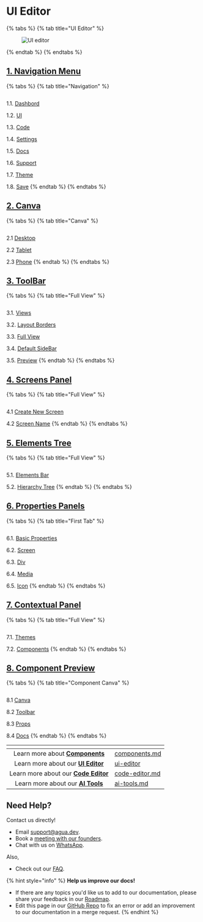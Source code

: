 # UI Editor

{% tabs %}
{% tab title="UI Editor" %}
<figure><img src="../../../../.gitbook/assets/Agua_Apple_Demo.png" alt="UI editor"><figcaption></figcaption></figure>
{% endtab %}
{% endtabs %}



## [1. Navigation Menu](1.-navigation-menu.md)

{% tabs %}
{% tab title="Navigation" %}
<figure><img src="../../../../.gitbook/assets/Agua_Apple_Demo.png" alt=""><figcaption></figcaption></figure>

1.1. [Dashbord](1.-navigation-menu.md#1.1.-dashbord)

1.2. [UI](1.-navigation-menu.md#1.2.-ui)

1.3. [Code](1.-navigation-menu.md#1.3.-code)

1.4. [Settings](1.-navigation-menu.md#1.4.-settings)

1.5. [Docs](1.-navigation-menu.md#1.5.-docs)

1.6. [Support](1.-navigation-menu.md#1.6.-support)

1.7. [Theme](1.-navigation-menu.md#1.7.-theme)

1.8. [Save](1.-navigation-menu.md#1.8.-save)
{% endtab %}
{% endtabs %}



## [2. Canva](2.-canva.md)

{% tabs %}
{% tab title="Canva" %}
<figure><img src="../../../../.gitbook/assets/Agua_Apple_Demo.png" alt=""><figcaption></figcaption></figure>

2.1 [Desktop](2.-canva.md#2.1.-desktop)

2.2 [Tablet](2.-canva.md#2.2.-tablet)

2.3 [Phone](2.-canva.md#2.3.-phone)
{% endtab %}
{% endtabs %}



## [3. ToolBar](3.-toolbar.md)

{% tabs %}
{% tab title="Full View" %}
<figure><img src="../../../../.gitbook/assets/Agua_Apple_Demo.png" alt=""><figcaption></figcaption></figure>

3.1. [Views](3.-toolbar.md#3.1.-views)

3.2. [Layout Borders](3.-toolbar.md#3.2.-layout-borders)

3.3. [Full View](3.-toolbar.md#3.3.-full-view)

3.4. [Default SideBar](3.-toolbar.md#3.4.-default-sidebar)

3.5. [Preview](3.-toolbar.md#3.5.-preview)
{% endtab %}
{% endtabs %}



## [4. Screens Panel](4.-screens-panel.md)

{% tabs %}
{% tab title="Full View" %}
<figure><img src="../../../../.gitbook/assets/Agua_Apple_Demo.png" alt=""><figcaption></figcaption></figure>

4.1 [Create New Screen](4.-screens-panel.md#4.1.-create-new-screen)

4.2 [Screen Name](4.-screens-panel.md#4.2.-screen-name)
{% endtab %}
{% endtabs %}



## [5. Elements Tree](5.-elements-tree.md)

{% tabs %}
{% tab title="Full View" %}
<figure><img src="../../../../.gitbook/assets/Agua_Apple_Demo.png" alt=""><figcaption></figcaption></figure>

5.1. [Elements Bar](5.-elements-tree.md#5.1.-elements-bar)

5.2. [Hierarchy Tree](5.-elements-tree.md#5.2.-hierarchy-tree)
{% endtab %}
{% endtabs %}



## [6. Properties Panels](6.-properties-panels.md)

{% tabs %}
{% tab title="First Tab" %}
<figure><img src="../../../../.gitbook/assets/Agua_Apple_Demo.png" alt=""><figcaption></figcaption></figure>

6.1. [Basic Properties](6.-properties-panels.md#6.1.-basic-properties)

6.2. [Screen](6.-properties-panels.md#6.2.-screen)

6.3. [Div](6.-properties-panels.md#6.3.-div)

6.4. [Media](6.-properties-panels.md#6.4.-media)

6.5. [Icon](6.-properties-panels.md#6.5.-icon)
{% endtab %}
{% endtabs %}



## [7. Contextual Panel](7.-contextual-panel.md)

{% tabs %}
{% tab title="Full View" %}
<figure><img src="../../../../.gitbook/assets/Agua_Apple_Demo.png" alt=""><figcaption></figcaption></figure>

7.1. [Themes](7.-contextual-panel.md#7.1.-themes)

7.2. [Components](7.-contextual-panel.md#7.2.-components)
{% endtab %}
{% endtabs %}



## [8. Component Preview](8.-component-preview.md)

{% tabs %}
{% tab title="Component Canva" %}
<figure><img src="../../../../.gitbook/assets/Agua_Apple_Demo_Components.png" alt=""><figcaption></figcaption></figure>

8.1 [Canva](8.-component-preview.md#8.1-canva)

8.2 [Toolbar](8.-component-preview.md#8.2-toolbar)

8.3 [Props](8.-component-preview.md#8.3-props)

8.4 [Docs](8.-component-preview.md#8.4-docs)
{% endtab %}
{% endtabs %}



<table data-card-size="large" data-view="cards"><thead><tr><th align="center"></th><th data-hidden data-card-target data-type="content-ref"></th></tr></thead><tbody><tr><td align="center">Learn more about <a href="../../../../references/components.md"><strong>Components</strong></a></td><td><a href="../../../../references/components.md">components.md</a></td></tr><tr><td align="center">Learn more about our <a href="../../../../references/ui-editor/"><strong>UI Editor</strong></a></td><td><a href="../../../../references/ui-editor/">ui-editor</a></td></tr><tr><td align="center">Learn more about our <a href="../../../../references/code-editor.md"><strong>Code Editor</strong></a></td><td><a href="../../../../references/code-editor.md">code-editor.md</a></td></tr><tr><td align="center">Learn more about our <a href="../../../../references/ai-tools.md"><strong>AI Tools</strong></a></td><td><a href="../../../../references/ai-tools.md">ai-tools.md</a></td></tr></tbody></table>



## Need Help?

Contact us directly!

* Email [support@agua.dev](mailto:support@agua.dev).
* Book a [meeting with our founders](https://agua.tools/meetings/developers/onboarding).
* Chat with us on [WhatsApp](https://wa.me/12396883277).

Also,

* Check out our [FAQ](../../../../help-and-community/faq.md).



{% hint style="info" %}
**Help us improve our docs!**

* If there are any topics you'd like us to add to our documentation, please share your feedback in our [Roadmap](https://roadmap.agua.app/).
* Edit this page in our [GitHub Repo](https://github.com/Agua-for-devs/agua-documentation) to fix an error or add an improvement to our documentation in a merge request.
{% endhint %}
